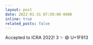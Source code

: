 ```yaml
---
layout: post
date: 2022-01-31 07:59:00-0400
inline: true
related_posts: false
---
```


Accepted to ICRA 2022! 3 :sparkles: :smile: U+1F913

